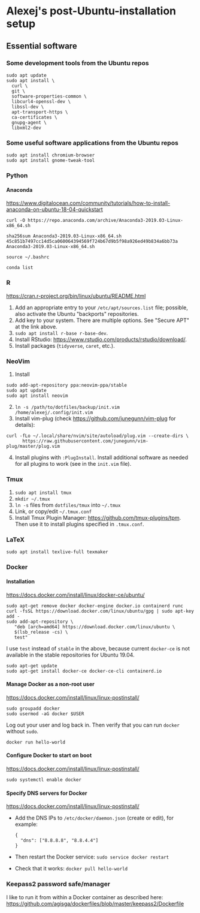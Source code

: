 # Alexej's post-Ubuntu-installation setup

## Essential software

### Some development tools from the Ubuntu repos

```
sudo apt update
sudo apt install \
  curl \
  git \
  software-properties-common \
  libcurl4-openssl-dev \
  libssl-dev \
  apt-transport-https \
  ca-certificates \
  gnupg-agent \
  libxml2-dev
```

### Some useful software applications from the Ubuntu repos

```
sudo apt install chromium-browser
sudo apt install gnome-tweak-tool
```

### Python

#### Anaconda

<https://www.digitalocean.com/community/tutorials/how-to-install-anaconda-on-ubuntu-18-04-quickstart>


```
curl -O https://repo.anaconda.com/archive/Anaconda3-2019.03-Linux-x86_64.sh

sha256sum Anaconda3-2019.03-Linux-x86_64.sh
45c851b7497cc14d5ca060064394569f724b67d9b5f98a926ed49b834a6bb73a  Anaconda3-2019.03-Linux-x86_64.sh

source ~/.bashrc

conda list
```

### R

<https://cran.r-project.org/bin/linux/ubuntu/README.html>

1. Add an appropriate entry to your `/etc/apt/sources.list` file; possible, also activate the Ubuntu "backports" repositories.
2. Add key to your system. There are multiple options. See "Secure APT" at the link above.
3. `sudo apt install r-base r-base-dev`.
4. Install RStudio: <https://www.rstudio.com/products/rstudio/download/>.
5. Install packages (`tidyverse`, `caret`, etc.).

### NeoVim

1. Install

  ```
  sudo add-apt-repository ppa:neovim-ppa/stable
  sudo apt update
  sudo apt install neovim
  ```

2. `ln -s /path/to/dotfiles/backup/init.vim /home/alexej/.config/init.vim`
3. Install vim-plug (check <https://github.com/junegunn/vim-plug> for details):

  ```
  curl -fLo ~/.local/share/nvim/site/autoload/plug.vim --create-dirs \
        https://raw.githubusercontent.com/junegunn/vim-plug/master/plug.vim
  ```

4. Install plugins with `:PlugInstall`. Install additional software as needed for all plugins to work (see in the `init.vim` file).

### Tmux

1. `sudo apt install tmux`
2. `mkdir ~/.tmux`
3. `ln -s` files from `dotfiles/tmux` into `~/.tmux`
4. Link, or copy/edit `~/.tmux.conf`
5. Install Tmux Plugin Manager: <https://github.com/tmux-plugins/tpm>. Then use it to install plugins specified in `.tmux.conf`.

### LaTeX

```
sudo apt install texlive-full texmaker
```

### Docker

#### Installation

<https://docs.docker.com/install/linux/docker-ce/ubuntu/>

```
sudo apt-get remove docker docker-engine docker.io containerd runc
curl -fsSL https://download.docker.com/linux/ubuntu/gpg | sudo apt-key add -
sudo add-apt-repository \
   "deb [arch=amd64] https://download.docker.com/linux/ubuntu \
   $(lsb_release -cs) \
   test"
```

I use `test` instead of `stable` in the above, because current `docker-ce` is not available in the stable repositories for Ubuntu 19.04.

```
sudo apt-get update
sudo apt-get install docker-ce docker-ce-cli containerd.io
```

#### Manage Docker as a non-root user

<https://docs.docker.com/install/linux/linux-postinstall/>

```
sudo groupadd docker
sudo usermod -aG docker $USER
```

Log out your user and log back in. Then verify that you can run `docker` without `sudo`.

```
docker run hello-world
```

#### Configure Docker to start on boot

<https://docs.docker.com/install/linux/linux-postinstall/>

```
sudo systemctl enable docker
```

#### Specify DNS servers for Docker

<https://docs.docker.com/install/linux/linux-postinstall/>

* Add the DNS IPs to `/etc/docker/daemon.json` (create or edit), for example:

  ```
  {
    "dns": ["8.8.8.8", "8.8.4.4"]
  }
  ```

* Then restart the Docker service: `sudo service docker restart`
* Check that it works: `docker pull hello-world`

### Keepass2 password safe/manager

I like to run it from within a Docker container as described here: <https://github.com/agisga/dockerfiles/blob/master/keepass2/Dockerfile>
